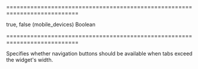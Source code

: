 ===========================================================================
<!--default-->true, false (mobile_devices)<!--/default-->
<!--type-->Boolean<!--/type-->
===========================================================================

<!--shortDescription-->
Specifies whether navigation buttons should be available when tabs exceed the widget's width.
<!--/shortDescription-->

<!--fullDescription-->

<!--/fullDescription-->